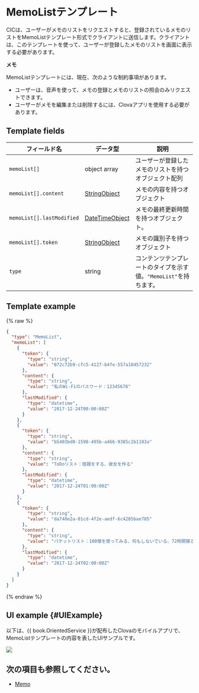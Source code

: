 # MemoListテンプレート
CICは、ユーザーがメモのリストをリクエストすると、登録されているメモのリストをMemoListテンプレート形式でクライアントに送信します。クライアントは、このテンプレートを使って、ユーザーが登録したメモのリストを画面に表示する必要があります。

<div class="note">
<p><strong>メモ</strong></p>
<p>MemoListテンプレートには、現在、次のような制約事項があります。</p>
<ul>
  <li>ユーザーは、音声を使って、メモの登録とメモのリストの照会のみリクエストできます。</li>
  <li>ユーザーがメモを編集または削除するには、Clovaアプリを使用する必要があります。</li>
</ul>
</div>

## Template fields

| フィールド名       | データ型    | 説明                     |
|---------------|---------|-----------------------------|
| `memoList[]`              | object array  | ユーザーが登録したメモのリストを持つオブジェクト配列                                        |
| `memoList[].content`      | [StringObject](/CIC/References/ContentTemplates/Shared_Objects.md#StringObject)     | メモの内容を持つオブジェクト  |
| `memoList[].lastModified` | [DateTimeObject](/CIC/References/ContentTemplates/Shared_Objects.md#DateTimeObject) | メモの最終更新時間を持つオブジェクト。 |
| `memoList[].token`        | [StringObject](/CIC/References/ContentTemplates/Shared_Objects.md#StringObject)     | メモの識別子を持つオブジェクト  |
| `type`                    | string                                                                              | コンテンツテンプレートのタイプを示す値。`"MemoList"`を持ちます。             |

## Template example

{% raw %}

```json
{
  "type": "MemoList",
  "memoList": [
    {
      "token": {
        "type": "string",
        "value": "072c72b9-cfc5-4127-b4fe-557a10457232"
      },
      "content": {
        "type": "string",
        "value": "私のWi-Fiのパスワード：12345678"
      },
      "lastModified": {
        "type": "datetime",
        "value": "2017-12-24T00:00:00Z"
      }
    },
    {
      "token": {
        "type": "string",
        "value": "b5403bd0-1598-495b-a466-9385c2b1103a"
      },
      "content": {
        "type": "string",
        "value": "ToDoリスト：宿題をする、彼女を作る"
      },
      "lastModified": {
        "type": "datetime",
        "value": "2017-12-24T01:00:00Z"
      }
    },
    {
      "token": {
        "type": "string",
        "value": "da740e2a-01cd-4f2e-aedf-6c4285bae785"
      },
      "content": {
        "type": "string",
        "value": "バケットリスト：100億を使ってみる、何もしないでいる、72時間寝る"
      },
      "lastModified": {
        "type": "datetime",
        "value": "2017-12-24T02:00:00Z"
      }
    }
  ]
}
```

{% endraw %}

## UI example {#UIExample}

以下は、{{ book.OrientedService }}が配布したClovaのモバイルアプリで、MemoListテンプレートの内容を表したUIサンプルです。

![](/CIC/Resources/Images/Content_Template-MemoList.png)

## 次の項目も参照してください。
* [Memo](/CIC/References/ContentTemplates/Memo.md)
